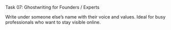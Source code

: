 Task 07: Ghostwriting for Founders / Experts

Write under someone else’s name with their voice and values. Ideal for busy professionals who want to stay visible online.
